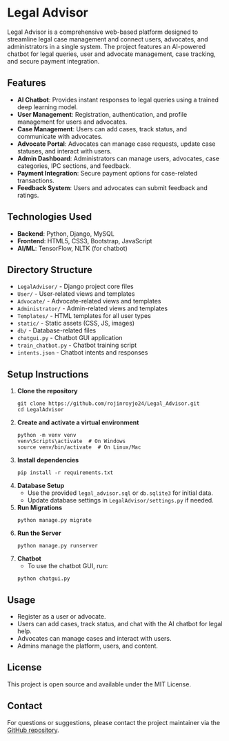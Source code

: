 # Legal Advisor

Legal Advisor is a comprehensive web-based platform designed to streamline legal case management and connect users, advocates, and administrators in a single system. The project features an AI-powered chatbot for legal queries, user and advocate management, case tracking, and secure payment integration.

## Features

- **AI Chatbot**: Provides instant responses to legal queries using a trained deep learning model.
- **User Management**: Registration, authentication, and profile management for users and advocates.
- **Case Management**: Users can add cases, track status, and communicate with advocates.
- **Advocate Portal**: Advocates can manage case requests, update case statuses, and interact with users.
- **Admin Dashboard**: Administrators can manage users, advocates, case categories, IPC sections, and feedback.
- **Payment Integration**: Secure payment options for case-related transactions.
- **Feedback System**: Users and advocates can submit feedback and ratings.

## Technologies Used

- **Backend**: Python, Django, MySQL
- **Frontend**: HTML5, CSS3, Bootstrap, JavaScript
- **AI/ML**: TensorFlow, NLTK (for chatbot)

## Directory Structure

- `LegalAdvisor/` - Django project core files
- `User/` - User-related views and templates
- `Advocate/` - Advocate-related views and templates
- `Administrator/` - Admin-related views and templates
- `Templates/` - HTML templates for all user types
- `static/` - Static assets (CSS, JS, images)
- `db/` - Database-related files
- `chatgui.py` - Chatbot GUI application
- `train_chatbot.py` - Chatbot training script
- `intents.json` - Chatbot intents and responses

## Setup Instructions

1. **Clone the repository**
   ```
   git clone https://github.com/rojinroyjo24/Legal_Advisor.git
   cd LegalAdvisor
   ```
2. **Create and activate a virtual environment**
   ```
   python -m venv venv
   venv\Scripts\activate  # On Windows
   source venv/bin/activate  # On Linux/Mac
   ```
3. **Install dependencies**
   ```
   pip install -r requirements.txt
   ```
4. **Database Setup**
   - Use the provided `legal_advisor.sql` or `db.sqlite3` for initial data.
   - Update database settings in `LegalAdvisor/settings.py` if needed.
5. **Run Migrations**
   ```
   python manage.py migrate
   ```
6. **Run the Server**
   ```
   python manage.py runserver
   ```
7. **Chatbot**
   - To use the chatbot GUI, run:
   ```
   python chatgui.py
   ```

## Usage

- Register as a user or advocate.
- Users can add cases, track status, and chat with the AI chatbot for legal help.
- Advocates can manage cases and interact with users.
- Admins manage the platform, users, and content.

## License

This project is open source and available under the MIT License.

## Contact

For questions or suggestions, please contact the project maintainer via the [GitHub repository](https://github.com/rojinroyjo24/Legal_Advisor). 
